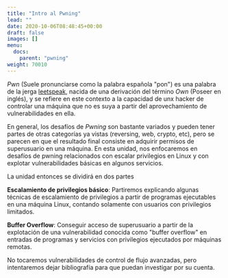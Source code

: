 ```yaml
---
title: "Intro al Pwning"
lead: ""
date: 2020-10-06T08:48:45+00:00
draft: false
images: []
menu:
  docs:
    parent: "pwning"
weight: 70010
---
```


_Pwn_ (Suele pronunciarse como la palabra española "pon") es una palabra de la jerga [leetspeak](https://en.wikipedia.org/wiki/Leet), nacida de una derivación del término _Own_ (Poseer en inglés), y se refiere en este contexto a la capacidad de unx hacker de controlar una máquina que no es suya a partir del aprovechamiento de vulnerabilidades en ella.

En general, los desafíos de _Pwning_ son bastante variados y pueden tener partes de otras categorías ya vistas (reversing, web, crypto, etc), pero se parecen en que el resultado final consiste en adquirir permisos de superusuario en una máquina. En esta unidad, nos enfocaremos en desafíos de pwning relacionados con escalar privilegios en Linux y con explotar vulnerabilidades básicas en algunos servicios.

La unidad entonces se dividirá en dos partes

**Escalamiento de privilegios básico**: Partiremos explicando algunas técnicas de escalamiento de privilegios a partir de programas ejecutables en una máquina Linux, contando solamente con usuarios con privilegios limitados.

**Buffer Overflow**: Conseguir acceso de superusuario a partir de la explotación de una vulnerabilidad conocida como "buffer overflow" en entradas de programas y servicios con privilegios ejecutados por máquinas remotas.

No tocaremos vulnerabilidades de control de flujo avanzadas, pero intentaremos dejar bibliografía para que puedan investigar por su cuenta.
